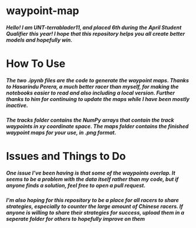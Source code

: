 # waypoint-map

##### Hello! I am UNT-terrablader11, and placed 6th during the April Student Qualifier this year! I hope that this repository helps you all create better models and hopefully win. 

# How To Use

##### The two .ipynb files are the code to generate the waypoint maps. Thanks to Hasarindu Perera, a much better racer than myself, for making the notebooks easier to read and also including a local version. Further thanks to him for continuing to update the maps while I have been mostly inactive. 

##### The tracks folder contains the NumPy arrays that contain the track waypoints in xy coordinate space. The maps folder contains the finished waypoint maps for your use, in .png format.

# Issues and Things to Do

##### One issue I've been having is that some of the waypoints overlap. It seems to be a problem with the data itself rather than my code, but if anyone finds a solution, feel free to open a pull request. 

##### I'm also hoping for this repository to be a place for all racers to share strategies, especially to counter the large amount of Chinese racers. If anyone is willing to share their strategies for success, upload them in a seperate folder for others to hopefully improve on them

